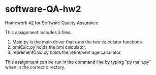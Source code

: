 # software-QA-hw2
Homework #2 for Software Quality Assurance

This assignment includes 3 files.

1. Main.py is the main driver that runs the two calculator functions.
2. bmiCalc.py holds the bmi calculator.
3. retirementCalc.py holds the retirement age calculator.

This assignment can be run in the command line by typing "py main.py" when in the correct directory.
